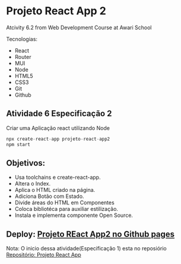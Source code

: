 # Projeto React App 2  
Atcivity 6.2 from Web Development Course at Awari School

Tecnologias:  
- React
- Router
- MUI
- Node
- HTML5
- CSS3
- Git
- Github  

## Atividade 6 Especificação 2

Criar uma Aplicação react utilizando Node 
```javaScript
npx create-react-app projeto-react-app2
npm start
```

## Objetivos:  
- Usa toolchains e create-react-app.  
- Altera o Index.
- Aplica o HTML criado na página.
- Adiciona Botão com Estado.
- Divide áreas do HTML em Componentes
- Coloca bibliotéca para auxiliar estilização.
- Instala e implementa componente Open Source.

## Deploy: <a href="https://malanski.github.io/projeto-react-app2">Projeto REact App2 no Github pages</a>

Nota: O inicio dessa atividade(Especificação 1) esta no reposiório <a href="https://github.com/malanski/projeto-react-app"> Repositório: Projeto React App</a> 

